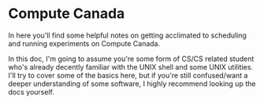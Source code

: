 # Compute Canada

In here you'll find some helpful notes on getting acclimated to scheduling and
running experiments on Compute Canada.

In this doc, I'm going to assume you're some form of CS/CS related student
who's already decently familiar with the UNIX shell and some UNIX utilities.
I'll try to cover some of the basics here, but if you're still confused/want
a deeper understanding of some software, I highly recommend looking up the docs
yourself.